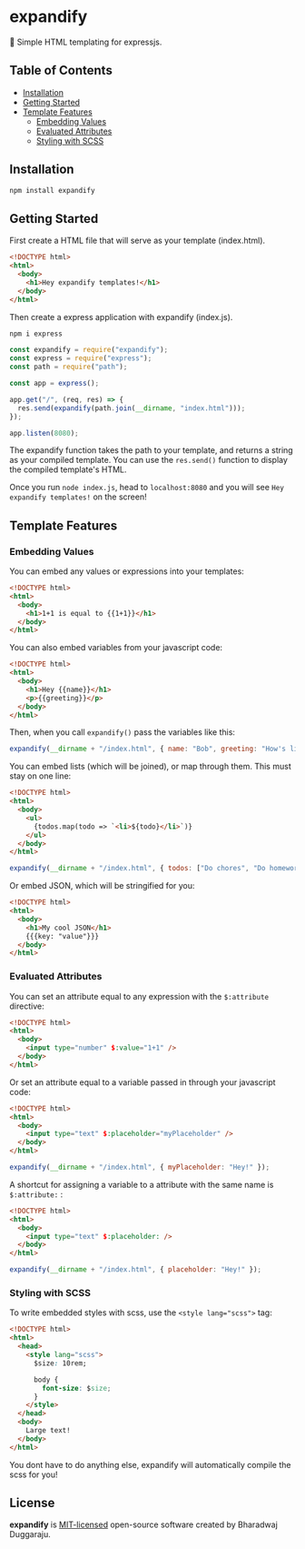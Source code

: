 # expandify

🚀 Simple HTML templating for expressjs.

## Table of Contents
- [Installation](#installation)
- [Getting Started](#getting-started)
- [Template Features](#features) 
  - [Embedding Values](#embedding-values)
  - [Evaluated Attributes](#evaluated-attributes)
  - [Styling with SCSS](#styling-with-scss)


## Installation

```sh
npm install expandify
```

## Getting Started

First create a HTML file that will serve as your template (index.html).

```html
<!DOCTYPE html>
<html>
  <body>
    <h1>Hey expandify templates!</h1>
  </body>
</html>
```

Then create a express application with expandify (index.js).

```sh
npm i express
```

```js
const expandify = require("expandify");
const express = require("express");
const path = require("path");

const app = express();

app.get("/", (req, res) => {
  res.send(expandify(path.join(__dirname, "index.html")));
});

app.listen(8080);
```

The expandify function takes the path to your template, and returns a string as your compiled template. You can use the `res.send()` function to display the compiled template's HTML.

Once you run `node index.js`, head to `localhost:8080` and you will see `Hey expandify templates!` on the screen!

## Template Features

### Embedding Values

You can embed any values or expressions into your templates:

```html
<!DOCTYPE html>
<html>
  <body>
    <h1>1+1 is equal to {{1+1}}</h1>
  </body>
</html>
```

You can also embed variables from your javascript code:

```html
<!DOCTYPE html>
<html>
  <body>
    <h1>Hey {{name}}</h1>
    <p>{{greeting}}</p>
  </body>
</html>
```

Then, when you call `expandify()` pass the variables like this:

```js
expandify(__dirname + "/index.html", { name: "Bob", greeting: "How's life!" });
```

You can embed lists (which will be joined), or map through them. This must stay on one line:

```html
<!DOCTYPE html>
<html>
  <body>
    <ul>
      {todos.map(todo => `<li>${todo}</li>`)}
    </ul>
  </body>
</html>
```

```js
expandify(__dirname + "/index.html", { todos: ["Do chores", "Do homework"] });
```

Or embed JSON, which will be stringified for you:

```html
<!DOCTYPE html>
<html>
  <body>
    <h1>My cool JSON</h1>
    {{{key: "value"}}}
  </body>
</html>
```

### Evaluated Attributes

You can set an attribute equal to any expression with the `$:attribute` directive:

```html
<!DOCTYPE html>
<html>
  <body>
    <input type="number" $:value="1+1" />
  </body>
</html>
```

Or set an attribute equal to a variable passed in through your javascript code:

```html
<!DOCTYPE html>
<html>
  <body>
    <input type="text" $:placeholder="myPlaceholder" />
  </body>
</html>
```

```js
expandify(__dirname + "/index.html", { myPlaceholder: "Hey!" });
```

A shortcut for assigning a variable to a attribute with the same name is `$:attribute:` :

```html
<!DOCTYPE html>
<html>
  <body>
    <input type="text" $:placeholder: />
  </body>
</html>
```

```js
expandify(__dirname + "/index.html", { placeholder: "Hey!" });
```

### Styling with SCSS
To write embedded styles with scss, use the ```<style lang="scss">``` tag:

```html
<!DOCTYPE html>
<html>
  <head>
    <style lang="scss">
      $size: 10rem;

      body {
        font-size: $size;
      }
    </style>
  </head>
  <body>
    Large text!
  </body>
</html>
```

You dont have to do anything else, expandify will automatically compile the scss for you!

## License

**expandify** is [MIT-licensed](LICENSE) open-source software created by Bharadwaj Duggaraju.